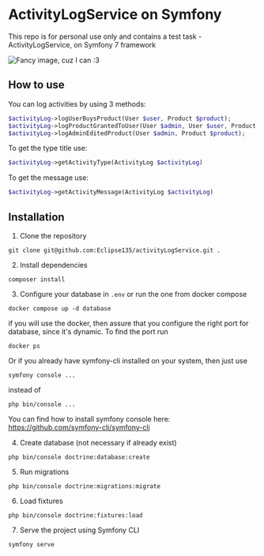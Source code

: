 # ActivityLogService on Symfony

This repo is for personal use only and contains a test task - ActivityLogService, on Symfony 7 framework

![Fancy image, cuz I can :3](https://i.imgur.com/u2Vmoe3.png)

## How to use

You can log activities by using 3 methods:
```php
$activityLog->logUserBuysProduct(User $user, Product $product);
$activityLog->logProductGrantedToUser(User $admin, User $user, Product $product);
$activityLog->logAdminEditedProduct(User $admin, Product $product);
```

To get the type title use:
```php
$activityLog->getActivityType(ActivityLog $activityLog)
```

To get the message use:
```php
$activityLog->getActivityMessage(ActivityLog $activityLog)
```

## Installation

1. Clone the repository
```
git clone git@github.com:Eclipse135/activityLogService.git .
```
2. Install dependencies
```
composer install
```
3. Configure your database in `.env` or run the one from docker compose
```
docker compose up -d database
```
if you will use the docker, then assure that you configure the right port for database, since it's dynamic.
To find the port run
```
docker ps
```
Or if you already have symfony-cli installed on your system, then just use 
```
symfony console ...
```
instead of
```
php bin/console ...
```

You can find how to install symfony console here:
https://github.com/symfony-cli/symfony-cli

4. Create database (not necessary if already exist)
```
php bin/console doctrine:database:create
```
5. Run migrations
```
php bin/console doctrine:migrations:migrate
```
6. Load fixtures
```
php bin/console doctrine:fixtures:load
```
7. Serve the project using Symfony CLI
```
symfony serve
```

